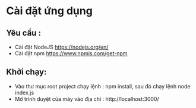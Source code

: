 # Cài đặt ứng dụng 
## Yêu cầu : 
* Cài đặt NodeJS https://nodejs.org/en/
* Cài đặt npm https://www.npmjs.com/get-npm
## Khởi chạy: 
* Vào thư mục root project chạy lệnh : npm install, sau đó chạy lệnh node index.js
* Mở trình duyệt của máy vào địa chỉ : http://localhost:3000/
